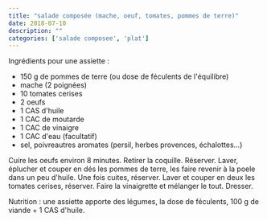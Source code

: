 ```yaml
---
title: "salade composée (mache, oeuf, tomates, pommes de terre)"
date: 2018-07-10
description: ""
categories: ['salade composee', 'plat']
---
```

Ingr&eacute;dients pour une assiette :
- 150 g de pommes de terre (ou dose de f&eacute;culents de l&#39;&eacute;quilibre)
- mache (2 poign&eacute;es)
- 10 tomates cerises
- 2 oeufs
- 1 CAS d&#39;huile
- 1 CAC de moutarde
- 1 CAC de vinaigre
- 1 CAC d&#39;eau (facultatif)
- sel, poivreautres aromates (persil, herbes provences, &eacute;chalottes...)

Cuire les oeufs environ 8 minutes. Retirer la coquille. R&eacute;server. Laver, &eacute;plucher et couper en d&eacute;s les pommes de terre, les faire revenir &agrave; la poele dans un peu d&#39;huile. Une fois cuites, r&eacute;server. Laver et couper en deux les tomates cerises, r&eacute;server. Faire la vinaigrette et m&eacute;langer le tout. Dresser.

Nutrition : une assiette apporte des l&eacute;gumes, la dose de f&eacute;culents, 100 g de viande + 1 CAS d&#39;huile.